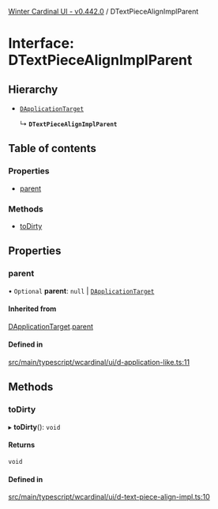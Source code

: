 [Winter Cardinal UI - v0.442.0](../index.md) / DTextPieceAlignImplParent

# Interface: DTextPieceAlignImplParent

## Hierarchy

- [`DApplicationTarget`](DApplicationTarget.md)

  ↳ **`DTextPieceAlignImplParent`**

## Table of contents

### Properties

- [parent](DTextPieceAlignImplParent.md#parent)

### Methods

- [toDirty](DTextPieceAlignImplParent.md#todirty)

## Properties

### parent

• `Optional` **parent**: ``null`` \| [`DApplicationTarget`](DApplicationTarget.md)

#### Inherited from

[DApplicationTarget](DApplicationTarget.md).[parent](DApplicationTarget.md#parent)

#### Defined in

[src/main/typescript/wcardinal/ui/d-application-like.ts:11](https://github.com/winter-cardinal/winter-cardinal-ui/blob/v0.442.0/src/main/typescript/wcardinal/ui/d-application-like.ts#L11)

## Methods

### toDirty

▸ **toDirty**(): `void`

#### Returns

`void`

#### Defined in

[src/main/typescript/wcardinal/ui/d-text-piece-align-impl.ts:10](https://github.com/winter-cardinal/winter-cardinal-ui/blob/v0.442.0/src/main/typescript/wcardinal/ui/d-text-piece-align-impl.ts#L10)
